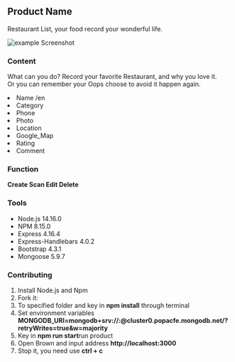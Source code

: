 <h2>Product Name</h2>
<p>Restaurant List, your food record your wonderful life. </p>
<img src="https://user-images.githubusercontent.com/103364394/235061179-c7a048ec-6d80-46d9-96d5-29930bed9b31.png" alt="example Screenshot">
<h3>Content</h3>
<p>What can you do? Record your favorite Restaurant, and why you love it.<br>
    Or you can remember your Oops choose to avoid it happen again.
</p>
<ui>
    <li>Name /en</li>
    <li>Category</li>
    <li>Phone</li>
    <li>Photo</li>
    <li>Location</li>
    <li>Google_Map</li>
    <li>Rating</li>
    <li>Comment</li>
</ui>

<h3>Function</h3>
<p><strong>Create  Scan  Edit  Delete</strong></p>

<h3>Tools</h3>
<ul>
    <li>Node.js 14.16.0<br>
    <li>NPM 8.15.0</li>
    <li>Express 4.16.4<br>
    <li>Express-Handlebars 4.0.2<br>
    <li>Bootstrap 4.3.1<br>
    <li>Mongoose 5.9.7<br>
    </ul>

<h3>Contributing</h3>
<ol>
    <li>Install Node.js and Npm</li>
    <li>Fork it: <a href="https://github.com/CharisLai/resList0420.git"></a></li>
    <li>To specified folder and key in <b>npm install</b> through terminal</li>
    <li>Set environment variables <b>MONGODB_URI=mongodb+srv://<Your MongoDB Account>:<Your MongoDB Password>@cluster0.popacfe.mongodb.net/<Your MongoDB Table>?retryWrites=true&w=majority</b></li>
    <li>Key in <strong>npm run start</strong>run product</li>
    <li>Open Brown and input address <b> http://localhost:3000</b> </li>
    <li>Stop it, you need use  <b>ctrl + c </b></li>
</ol>

